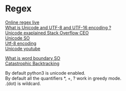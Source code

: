 # Regex
[ Online regex live ](https://regex101.com/) <br>
[ What is Unicode and UTF-8 and UTF-16 encoding ? ](https://www.w3schools.com/charsets/ref_html_utf8.asp) <br>
[Unicode exaplained Stack Overflow CEO ](https://www.joelonsoftware.com/2003/10/08/the-absolute-minimum-every-software-developer-absolutely-positively-must-know-about-unicode-and-character-sets-no-excuses/) <br>
[Unicode SO](https://stackoverflow.com/questions/2241348/what-is-unicode-utf-8-utf-16) <br>
[ Utf-8 encoding ](http://www.fileformat.info/info/unicode/utf8.htm) <br>
[ Unicode youtube ](https://www.youtube.com/watch?v=MijmeoH9LT4)<br>

[ What is word boundary SO ](https://stackoverflow.com/questions/1324676/what-is-a-word-boundary-in-regexes)<br>
[ Catastrophic Backtracking ](https://swtch.com/~rsc/regexp/regexp1.html)

By default python3 is unicode enabled. <br>
By default all the quantifiers \*, +, ? work in greedy mode.  
\.(dot) is wildcard.
